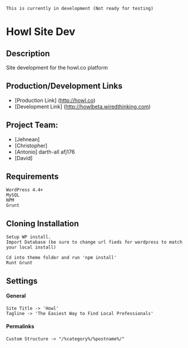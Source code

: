 ```
This is currently in development (Not ready for testing)
```

# Howl Site Dev

## Description

Site development for the howl.co platform

## Production/Development Links

* [Production Link] (http://howl.co)
* [Development Link] (http://howlbeta.wiredthinking.com)


## Project Team:

* [Jehnean]
* [Christopher]
* [Antonio] darth-all afj176
* [David]

## Requirements
```
WordPress 4.4+
MySQL
NPM
Grunt
```
## Cloning Installation
```
Setup WP install. 
Import Database (be sure to change url fieds for wordpress to match your local install)

Cd into theme folder and run 'npm install'
Runt Grunt
```

## Settings


#### General  
```
Site Title -> 'Howl'
Tagline -> 'The Easiest Way to Find Local Professionals'
```
#### Permalinks
```
Custom Structure -> "/%category%/%postname%/"
```
